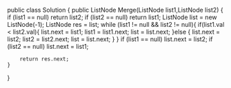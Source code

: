 public class Solution {
    public ListNode Merge(ListNode list1,ListNode list2) {
        if (list1 == null)
            return list2;
        if (list2 == null)
            return list1;
        ListNode list = new ListNode(-1);
        ListNode res = list;
        while (list1 != null && list2 != null){
            if(list1.val < list2.val){
                list.next = list1;
                list1 = list1.next;
                list = list.next;
            }else {
                list.next = list2;
                list2 = list2.next;
                list = list.next;
            }
        }
        if (list1 == null)
            list.next = list2;
        if (list2 == null)
            list.next = list1;

        return res.next;
    }
}
